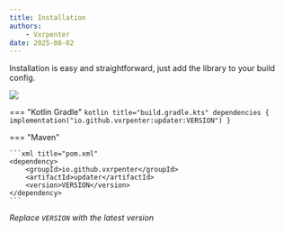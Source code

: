 ```yaml
---
title: Installation
authors:
    - Vxrpenter
date: 2025-08-02
---
```


Installation is easy and straightforward, just add the library to your build config.

<a href="https://central.sonatype.com/artifact/io.github.vxrpenter/updater"><img src="https://img.shields.io/maven-central/v/io.github.vxrpenter/updater?style=flat-square&logo=apachemaven&logoColor=f18800&color=f18800"></a>

=== "Kotlin Gradle"
    ```kotlin title="build.gradle.kts"
    dependencies {
      implementation("io.github.vxrpenter:updater:VERSION")
    }
    ```

=== "Maven"

    ```xml title="pom.xml"
    <dependency>
        <groupId>io.github.vxrpenter</groupId>
        <artifactId>updater</artifactId>
        <version>VERSION</version>
    </dependency>
    ```

*Replace `VERSION` with the latest version*